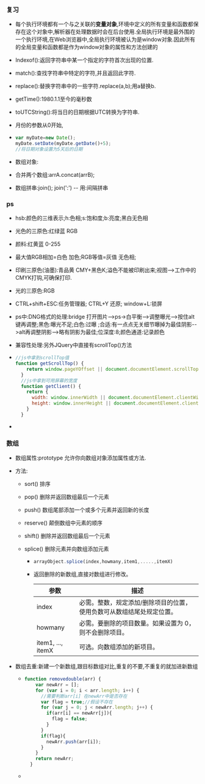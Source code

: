 ### 复习

+ 每个执行环境都有一个与之关联的**变量对象**,环境中定义的所有变量和函数都保存在这个对象中,解析器在处理数据时会在后台使用.全局执行环境是最外围的一个执行环境,在Web浏览器中,全局执行环境被认为是window对象.因此所有的全局变量和函数都是作为window对象的属性和方法创建的

+ Indexof():返回字符串中某一个指定的字符首次出现的位置.

+ match():查找字符串中特定的字符,并且返回此字符.

+ replace():替换字符串中的一些字符.replace(a,b);用a替换b.

+ getTime():1980.1.1至今的毫秒数

+ toUTCString():将当日的日期根据UTC转换为字符串.

+ 月份的参数从0开始,

+ ```javascript
  var myDate=new Date();
  myDate.setDate(myDate.getDate()+5);
  //将日期对象设置为5天后的日期
  ```

+ 数组对象:

+ 合并两个数组:arrA.concat(arrB);

+ 数组拼串:join();              join(':')  --  用:间隔拼串


### ps

+ hsb:颜色的三维表示;h:色相;s:饱和度;b:亮度;黑白无色相
+ 光色的三原色:红绿蓝 RGB
+ 颜料:红黄蓝 0-255
+ 最大值RGB相加=白色  加色;RGB等值=灰值 无色相;
+ 印刷三原色(油墨):青品黄 CMY+黑色K;溢色不能被印刷出来;视图-->工作中的CMYK打钩,可确保打印.
+ 光的三原色:RGB 
+ CTRL+shift+ESC:任务管理器; CTRL+Y 还原; window+L:锁屏
+ ps中:DNG格式的处理:bridge 打开图片-->ps->白平衡-->调整曝光-->按住alt键再调整;黑色:曝光不足;白色:过曝 ;合适:有一点点无关细节曝掉为最佳阴影-->alt再调整阴影-->略有阴影为最佳;位深度:8;颜色通道:记录颜色












+ 兼容性处理:另外JQuery中直接有scrollTop()方法

+ ```javascript
  //js中拿到scrollTop值
  function getScrollTop() {
      return window.pageYOffset || document.documentElement.scrollTop;
    }
    //js中拿到可用屏幕的宽度
    function getClient() {
      return {
        width: window.innerWidth || document.documentElement.clientWidth || document.body.clientWidth || 0,
        height: window.innerHeight || document.documentElement.clientHeight || document.body.clientHeight || 0
      }
    }
  ```

+ ​



### 数组

+ 数组属性:prototype  允许你向数组对象添加属性或方法.

+ 方法:

  + sort() 排序 

  + pop() 删除并返回数组最后一个元素  

  + push() 数组尾部添加一个或多个元素并返回新的长度  

  + reserve() 颠倒数组中元素的顺序  

  + shift() 删除并返回数组最后一个元素  

  + splice() 删除元素并向数组添加元素 

    + ```javascript
      arrayObject.splice(index,howmany,item1,.....,itemX)
      ```

    + 返回删除的新数组,直接对数组进行修改。

      | 参数                | 描述                                  |
      | ----------------- | ----------------------------------- |
      | index             | 必需。整数，规定添加/删除项目的位置，使用负数可从数组结尾处规定位置。 |
      | howmany           | 必需。要删除的项目数量。如果设置为 0，则不会删除项目。        |
      | item1, ..., itemX | 可选。向数组添加的新项目。                       |

+ 数组去重:新建一个新数组,跟目标数组对比,重复的不要,不重复的就加进新数组

  + ```javascript
    function removedouble(arr) {
        var newArr = [];
        for (var i = 0; i < arr.length; i++) {
          //需要判断arr[i] 在newArr中是否存在
          var flag = true;//假设不存在
          for (var j = 0; j < newArr.length; j++) {
            if(arr[i] == newArr[j]){
              flag = false;
            }
          }
          if(flag){
            newArr.push(arr[i]);
          }
        }
        return newArr;
      }
    ```

  + ​